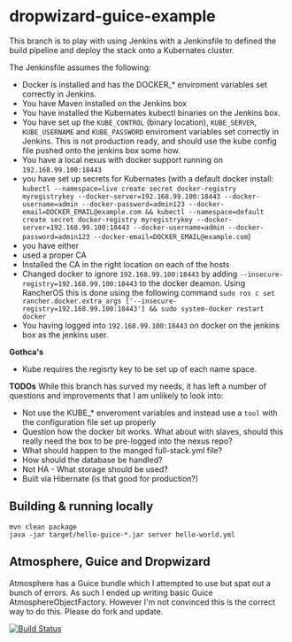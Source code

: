 dropwizard-guice-example
========================

This branch is to play with using Jenkins with a Jenkinsfile to defined the build pipeline and deploy the stack onto a Kubernates cluster.

The Jenkinsfile assumes the following:

* Docker is installed and has the DOCKER_* enviroment variables set correctly in Jenkins.
* You have Maven installed on the Jenkins box
* You have installed the Kubernates kubectl binaries on the Jenkins box.
* You have set up the `KUBE_CONTROL` (binary location), `KUBE_SERVER`, `KUBE_USERNAME` and `KUBE_PASSWORD` enviroment variables set correctly in Jenkins. This is not production ready, and should use the kube config file pushed onto the jenkins box some how.
* You have a local nexus with docker support running on `192.168.99.100:18443`
 * you have set up  secrets for Kubernates (with a default docker install: `kubectl --namespace=live create secret docker-registry myregistrykey --docker-server=192.168.99.100:18443 --docker-username=admin --docker-password=admin123 --docker-email=DOCKER_EMAIL@example.com && kubectl --namespace=default create secret docker-registry myregistrykey --docker-server=192.168.99.100:18443 --docker-username=admin --docker-password=admin123 --docker-email=DOCKER_EMAIL@example.com`)
 * you have either
  * used a proper CA
  * Installed the CA in the right location on each of the hosts
  * Changed docker to ignore `192.168.99.100:18443` by adding `--insecure-registry=192.168.99.100:18443` to the docker deamon. Using RancherOS this is done using the following command `sudo ros c set rancher.docker.extra_args ['--insecure-registry=192.168.99.100:18443'] && sudo system-docker restart docker`
* You having logged into `192.168.99.100:18443` on docker on the jenkins box as the jenkins user.

**Gothca's**

* Kube requires the regisrty key to be set up of each name space.

**TODOs**
While this branch has surved my needs, it has left a number of questions and improvements that I am unlikely to look into:

* Not use the KUBE_* enveroment variables and instead use a `tool` with the configuration file set up properly
* Question how the docker bit works. What about with slaves, should this really need the box to be pre-logged into the nexus repo?
* What should happen to the manged full-stack.yml file?
* How should the database be handled? 
 * Not HA - What storage should be used?
 * Built via Hibernate (is that good for production?)


Building & running locally
--------------------------

```
mvn clean package
java -jar target/hello-guice-*.jar server hello-world.yml
```

Atmosphere, Guice and Dropwizard
--------------------------------
Atmosphere has a Guice bundle which I attempted to use but spat out a bunch of errors. As such I ended up writing basic Guice AtmosphereObjectFactory.
However I'm not convinced this is the correct way to do this. Please do fork and update.


[![Build Status](https://travis-ci.org/mlk/dropwizard-guice-example.svg?branch=master)](https://travis-ci.org/mlk/dropwizard-guice-example)
